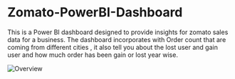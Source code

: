 # Zomato-PowerBI-Dashboard
This is a Power BI dashboard designed to provide insights for zomato sales data for a business. The dashboard incorporates with Order count that are coming from different cities , it also tell you about the lost user and gain user and how much order has been gain or lost year wise.


![Overview](https://github.com/samrat-gupta110/Zomato-PowerBI-Dashboard/assets/60893601/c768d13f-c508-4159-81c0-dce7ce087809)
